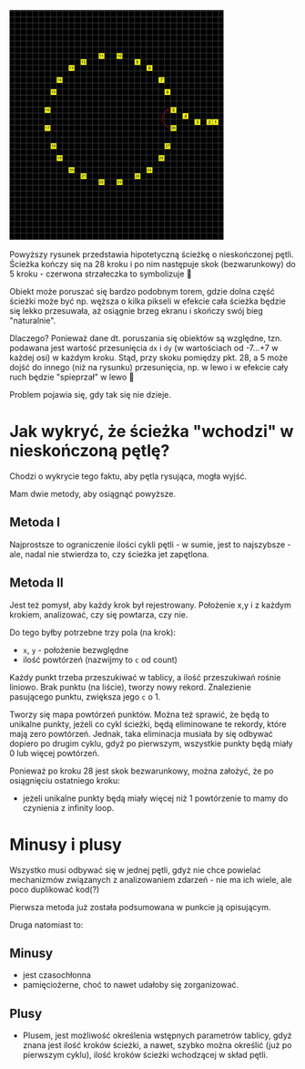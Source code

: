 ![Otwórz zdjęcie](./426614443_397349573040441_8325066655179412285_n.png)

Powyższy rysunek przedstawia hipotetyczną ścieżkę o nieskończonej pętli. Ścieżka kończy się na 28 kroku i po nim następuje skok (bezwarunkowy) do 5 kroku - czerwona strzałeczka to symbolizuje 🙂

Obiekt może poruszać się bardzo podobnym torem, gdzie dolna część ścieżki może być np. węższa o kilka pikseli w efekcie cała ścieżka będzie się lekko przesuwała, aż osiągnie brzeg ekranu i skończy swój bieg "naturalnie".

Dlaczego? Ponieważ dane dt. poruszania się obiektów są względne, tzn. podawana jest wartość przesunięcia `dx` i `dy` (w wartościach od -7…+7 w każdej osi) w każdym kroku. Stąd, przy skoku pomiędzy pkt. 28, a 5 może dojść do innego (niż na rysunku) przesunięcia, np. w lewo i w efekcie cały ruch będzie "spieprzał" w lewo 🙂

Problem pojawia się, gdy tak się nie dzieje.

# Jak wykryć, że ścieżka "wchodzi" w nieskończoną pętlę?

Chodzi o wykrycie tego faktu, aby pętla rysująca, mogła wyjść.

Mam dwie metody, aby osiągnąć powyższe.

## Metoda I

Najprostsze to ograniczenie ilości cykli pętli - w sumie, jest to najszybsze -  ale, nadal nie stwierdza to, czy ścieżka jet zapętlona.

## Metoda II

Jest też pomysł, aby każdy krok był rejestrowany. Położenie x,y i z każdym krokiem, analizować, czy się powtarza, czy nie.

Do tego byłby potrzebne trzy pola (na krok):

- `x`, `y` - położenie bezwględne
- ilość powtórzeń (nazwijmy to `c` od count)

Każdy punkt trzeba przeszukiwać w tablicy, a ilość przeszukiwań rośnie liniowo.
Brak punktu (na liście), tworzy nowy rekord. 
Znalezienie pasującego punktu, zwiększa jego `c` o 1.

Tworzy się mapa powtórzeń punktów.
Można też sprawić, że będą to unikalne punkty, jeżeli co cykl ścieżki, będą eliminowane te rekordy, które mają zero powtórzeń. Jednak, taka eliminacja musiała by się odbywać dopiero po drugim cyklu, gdyż po pierwszym, wszystkie punkty będą miały 0 lub więcej powtórzeń.

Ponieważ po kroku 28 jest skok bezwarunkowy, można założyć, że po osiągnięciu ostatniego kroku:

- jeżeli unikalne punkty będą miały więcej niż 1 powtórzenie to mamy do czynienia z infinity loop.

# Minusy i plusy

Wszystko musi odbywać się w jednej pętli, gdyż nie chce powielać mechanizmów związanych z analizowaniem zdarzeń - nie ma ich wiele, ale poco duplikować kod(?)

Pierwsza metoda już została podsumowana w punkcie ją opisującym.

Druga natomiast to:

## Minusy

- jest czasochłonna
- pamięciożerne, choć to nawet udałoby się zorganizować.

## Plusy

+ Plusem, jest możliwość określenia wstępnych parametrów tablicy, gdyż znana jest ilość kroków ścieżki, a nawet, szybko można określić (już po pierwszym cyklu), ilość kroków ścieżki wchodzącej w skład pętli.